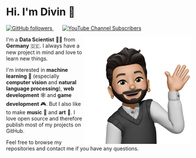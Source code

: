 # Hi. I'm Divin 👋

<p align="left">
    <a href="https://github.com/divin">
        <img alt="GitHub followers" src="https://img.shields.io/github/followers/divin?label=Follow&style=social">
    </a>
    &#8287;&#8287;&#8287;&#8287;&#8287;
    <a href="https://www.youtube.com/channel/UCA5EYbFlu6q915Y4wRjKNiw">
        <img alt="YouTube Channel Subscribers" src="https://img.shields.io/youtube/channel/subscribers/UCA5EYbFlu6q915Y4wRjKNiw">
    </a>
</p>

<img src="assets/wave.png" align="right" height="294"/>

I'm a **Data Scientist** 👨‍💻 from **Germany** 🇩🇪. I always have a new project in mind and love to learn new things. 

I'm interested in **machine learning** 🤖 (especially **computer vision** and **natural language processing**), **web development** 🕸️ and **game development** 🎮. But I also like to make **music** 🥁 and **art** 🎨. I love open source and therefore publish most of my projects on GitHub.

Feel free to browse my repositories and contact me if you have any questions.
